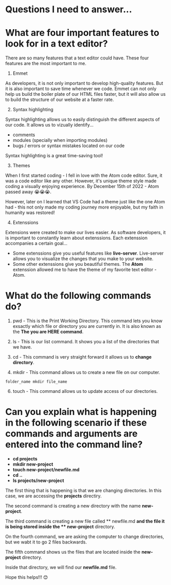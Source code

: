 # Questions I need to answer...


# What are four important features to look for in a text editor?

There are so many features that a text editor could have. 
These four features are the most important to me.

1. Emmet

As developers, it is not only important to develop high-quality features.
But it is also important to save time whenever we code.
Emmet can not only help us build the boiler plate of our HTML files faster, but it will also allow us to build the structure of our website at a faster rate.

2. Syntax highlighting

Syntax highlighting allows us to easily distinguish the different aspects of our code.
It allows us to vizually identify...
- comments
- modules (specially when importing modules)
- bugs / errors or syntax mistakes located on our code

Syntax highlighting is a great time-saving tool!

3. Themes

When I first started coding - I fell in love with the Atom code editor.
Sure, it was a code editor like any other. However, it's unique theme style made coding a visually enjoying experience.
By December 15th of 2022 - Atom passed away 😭😭😭.

However, later on I learned that VS Code had a theme just like the one Atom had - this not only made my coding journey more enjoyable, but my faith in humanity was restored!

4. Extenssions

Extensions were created to make our lives easier.
As software developers, it is important to constantly learn about extenssions.
Each extenssion accompanies a certain goal...

- Some extenssions give you useful features like **live-server**.
  Live-server allows you to visualize the changes that you make to your website.
- Some other extenssions give you beautiful themes.
  The **Atom** extenssion allowed me to have the theme of my favorite text editor - Atom.

  

# What do the following commands do? 

1. pwd - This is the Print Working Directory. This command lets you know exsactly which file or directory you are currently in.
It is also known as the **The you are HERE command**.

3. ls - This is our list command. It shows you a list of the directories that we have.
   
4. cd - This command is very straight forward it allows us to **change directory**.
   
5. mkdir - This command allows us to create a new file on our computer.

   

```
folder_name mkdir file_name 

```


6. touch - This command allows us to update access of our directories.

# Can you explain what is happening in the following scenario if these commands and arguments are entered into the command line? 


- **cd projects**
- **mkdir new-project**
- **touch new-project/newfile.md**
- **cd ..**
- **ls projects/new-project**

The first thing that is happening is that we are changing directories.
In this case, we are accessing the **projects** directiry.

The second command is creating a new directory with the name **new-project**.

The third command is creating a new file called ** newfile.md **and the file it is being stored inside the ** new-project** directory.

On the fourth command, we are asking the computer to change directories, but we wabt it to go 2 files backwards.

The fifth command shows us the files that are located inside the **new-project** directory.

Inside that directory, we will find our **newfile.md** file.


Hope this helps!!! 😊



